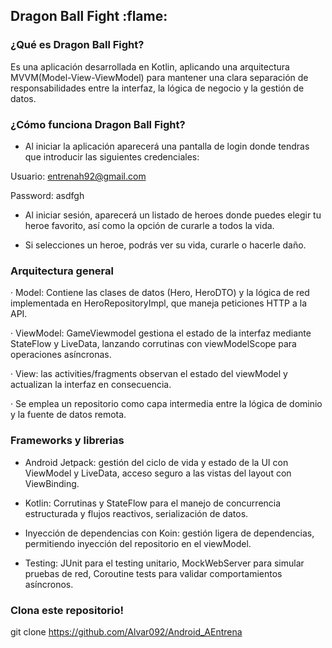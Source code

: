 ## Dragon Ball Fight :flame:

### ¿Qué es Dragon Ball Fight? 

Es una aplicación desarrollada en Kotlin, aplicando una arquitectura MVVM(Model-View-ViewModel) para mantener una clara separación de responsabilidades entre la interfaz, la lógica de negocio y la gestión de datos. 

### ¿Cómo funciona Dragon Ball Fight?

- Al iniciar la aplicación aparecerá una pantalla de login donde tendras que introducir las siguientes credenciales: 

Usuario: entrenah92@gmail.com

Password: asdfgh

- Al iniciar sesión, aparecerá un listado de heroes donde puedes elegir tu heroe favorito, así como la opción de curarle a todos la vida. 

- Si selecciones un heroe, podrás ver su vida, curarle o hacerle daño. 

### Arquitectura general 

· Model: Contiene las clases de datos (Hero, HeroDTO) y la lógica de red implementada en HeroRepositoryImpl, que maneja peticiones HTTP a la API. 

· ViewModel: GameViewmodel gestiona el estado de la interfaz mediante StateFlow y LiveData, lanzando corrutinas con viewModelScope para operaciones asíncronas. 

· View: las activities/fragments observan el estado del viewModel y actualizan la interfaz en consecuencia. 

· Se emplea un repositorio como capa intermedia entre la lógica de dominio y la fuente de datos remota. 

### Frameworks y librerias 

- Android Jetpack: gestión del ciclo de vida y estado de la UI con ViewModel y LiveData, acceso seguro a las vistas del layout con ViewBinding. 

- Kotlin: Corrutinas y StateFlow para el manejo de concurrencia estructurada y flujos reactivos, serialización de datos. 

- Inyección de dependencias con Koin: gestión ligera de dependencias, permitiendo inyección del repositorio en el viewModel. 

- Testing: JUnit para el testing unitario, MockWebServer para simular pruebas de red, Coroutine tests para validar comportamientos asíncronos. 

### Clona este repositorio! 

git clone https://github.com/Alvar092/Android_AEntrena

